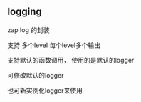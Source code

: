 ## logging

zap log 的封装

支持 多个level 每个level多个输出

支持默认的函数调用， 使用的是默认的logger

可修改默认的logger

也可新实例化logger来使用